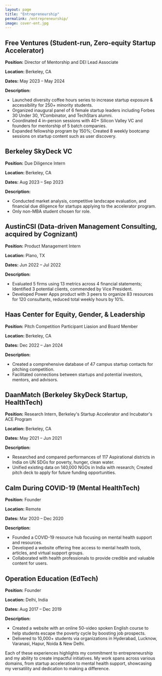 ```yaml
---
layout: page
title: "Entrepreneurship"
permalink: /entrepreneurship/
image: cover-ent.jpg
---
```


## Free Ventures (Student-run, Zero-equity Startup Accelerator)
**Position:** Director of Mentorship and DEI Lead Associate

**Location:** Berkeley, CA

**Dates:** May 2023 – May 2024

**Description:**

- Launched diversity coffee hours series to increase startup exposure & accessibility for 250+ minority students.
- Organized inaugural panel of 6 female startup leaders including Forbes 30 Under 30, YCombinator, and TechStars alumni.
- Coordinated 4 in-person sessions with 40+ Silicon Valley VC and founders for mentorship of 5 batch companies.
- Expanded fellowship program by 150%; Created 8 weekly bootcamp sessions on startup content such as user discovery.

## Berkeley SkyDeck VC
**Position:** Due Diligence Intern

**Location:** Berkeley, CA

**Dates:** Aug 2023 – Sep 2023

**Description:**

- Conducted market analysis, competitive landscape evaluation, and financial due diligence for startups applying to the accelerator program.
- Only non-MBA student chosen for role.

## AustinCSI (Data-driven Management Consulting, acquired by Cognizant)
**Position:** Product Management Intern  

**Location:** Plano, TX  

**Dates:** Jun 2022 – Jul 2022  

**Description:**

- Evaluated 5 firms using 13 metrics across 4 financial statements; Identified 3 potential clients, commended by Vice President.
- Developed Power Apps product with 3 peers to organize 83 resources for 120 consultants, reduced total weekly hours by 10%.


## Haas Center for Equity, Gender, & Leadership
**Position:** Pitch Competition Participant Liasion and Board Member

**Location:** Berkeley, CA

**Dates:** Dec 2022 – Jan 2024

**Description:**

- Created a comprehensive database of 47 campus startup contacts for pitching competition.
- Facilitated connections between startups and potential investors, mentors, and advisors.

## DaanMatch (Berkeley SkyDeck Startup, HealthTech)
**Position:** Research Intern, Berkeley's Startup Accelerator and Incubator's ACE Program

**Location:** Berkeley, CA

**Dates:** May 2021 – Jun 2021

**Description:**

- Researched and compared performances of 117 Aspirational districts in India on UN SDGs for poverty, hunger, clean water.
- Unified existing data on 140,000 NGOs in India with research; Created pitch deck to apply for future funding opportunities.

## Calm During COVID-19 (Mental HealthTech)
**Position:** Founder

**Location:** Remote

**Dates:** Mar 2020 – Dec 2020

**Description:**

- Founded a COVID-19 resource hub focusing on mental health support and resources.
- Developed a website offering free access to mental health tools, articles, and virtual support groups.
- Collaborated with health professionals to provide credible and valuable content for users.
  
## Operation Education (EdTech)

**Position:** Founder

**Location:** Delhi, India

**Dates:** Aug 2017 – Dec 2019

**Description:**

- Created a website with an online 50-video spoken English course to help students escape the poverty cycle by boosting job prospects.
- Delivered to 10,000+ students via organizations in Hyderabad, Lucknow, Varanasi, Hapur, Noida & New Delhi.

Each of these experiences highlights my commitment to entrepreneurship and my ability to create impactful initiatives. My work spans across various domains, from startup acceleration to mental health support, showcasing my versatility and dedication to making a difference.
